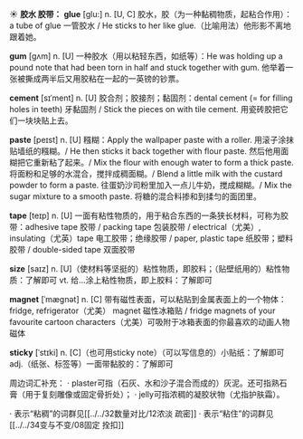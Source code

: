 ☀ <span class="category">**胶水 胶带：**</span>
<span class="vocabulary">**glue**</span> [ɡlu:] 
<span class="definition">n. [U, C] 胶水，胶（为一种黏稠物质，起粘合作用）：</span>a tube of glue 一管胶水 / He sticks to her like glue.（比喻用法）他形影不离地跟着她。
           
<span class="vocabulary">**gum**</span> [gʌm]
<span class="definition">n. [U] 一种胶水（用以粘轻东西，如纸等）：</span>He was holding up a pound note that had been torn in half and stuck together with gum. 他举着一张被撕成两半后又用胶粘在一起的一英镑的钞票。
 
<span class="vocabulary">**cement**</span> [sɪˈment]
<span class="definition">n. [U] 胶合剂；胶接剂；黏固剂：</span>dental cement (= for filling holes in teeth) 牙黏固剂 / Stick the pieces on with tile cement. 用瓷砖胶把它们一块块贴上去。

<span class="vocabulary">**paste**</span> [peɪst]
<span class="definition">n. [U] 糨糊：</span>Apply the wallpaper paste with a roller. 用滚子涂抹贴墙纸的糨糊。/ He then sticks it back together with flour paste. 然后他用面糊把它重新粘了起来。/ Mix the flour with enough water to form a thick paste. 将面粉和足够的水混合，搅拌成稠面糊。/ Blend a little milk with the custard powder to form a paste. 往蛋奶沙司粉里加入一点儿牛奶，搅成糊糊。/ Mix the sugar mixture to a smooth paste. 将糖的混合料掺和到揉匀的面团里。
 
<span class="vocabulary">**tape**</span> [teɪp] 
<span class="definition">n. [U] 一面有粘性物质的，用于粘合东西的一条狭长材料，可称为胶带：</span>adhesive tape 胶带 / packing tape 包装胶带 / electrical（尤美）, insulating（尤英）tape 电工胶带；绝缘胶带 / paper, plastic tape 纸胶带；塑料胶带 / double-sided tape 双面胶带

<span class="vocabulary">**size**</span> [saɪz] 
<span class="definition">n. [U]（使材料等坚挺的）粘性物质，即胶料；（贴壁纸用的）粘性物质：</span>了解即可 <span class="definition">vt. 给…涂上粘性物质，即上胶料：</span>了解即可
           
<span class="vocabulary">**magnet**</span> [ˈmægnət]
<span class="definition">n. [C] 带有磁性表面，可以粘贴到金属表面上的一个物体：</span>fridge, refrigerator（尤美） magnet 磁性冰箱贴 / fridge magnets of your favourite cartoon characters（尤美）可吸附于冰箱表面的你最喜欢的动画人物磁体
           
<span class="vocabulary">**sticky**</span> [ˈstɪki]
<span class="definition">n. [C]（也可用sticky note）（可以写信息的）小贴纸：</span>了解即可 <span class="definition">adj.（纸张、标签等）一面带黏胶的：</span>了解即可

周边词汇补充：
· plaster可指（石灰、水和沙子混合而成的）灰泥。还可指熟石膏（用于复刻雕像或固定骨折处）；
· jelly可指浓稠的凝胶状物（尤指护肤霜）。

· 表示“粘稠”的词群见[[../../32数量对比/12浓淡 疏密]]
· 表示“粘住”的词群见[[../../34变与不变/08固定 拴扣]]